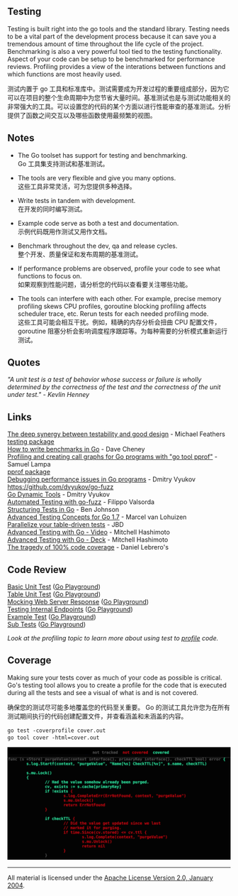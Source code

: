 ## Testing

Testing is built right into the go tools and the standard library. Testing needs to be a vital part of the development process because it can save you a tremendous amount of time throughout the life cycle of the project. Benchmarking is also a very powerful tool tied to the testing functionality. Aspect of your code can be setup to be benchmarked for performance reviews. Profiling provides a view of the interations between functions and which functions are most heavily used.

测试内置于 go 工具和标准库中。测试需要成为开发过程的重要组成部分，因为它可以在项目的整个生命周期中为您节省大量时间。基准测试也是与测试功能相关的非常强大的工具。可以设置您的代码的某个方面以进行性能审查的基准测试。分析提供了函数之间交互以及哪些函数使用最频繁的视图。

## Notes

* The Go toolset has support for testing and benchmarking.  
  Go 工具集支持测试和基准测试。
  
* The tools are very flexible and give you many options.  
  这些工具非常灵活，可为您提供多种选择。

* Write tests in tandem with development.  
  在开发的同时编写测试。

* Example code serve as both a test and documentation.  
  示例代码既用作测试又用作文档。

* Benchmark throughout the dev, qa and release cycles.  
  整个开发、质量保证和发布周期的基准测试。

* If performance problems are observed, profile your code to see what functions to focus on.  
  如果观察到性能问题，请分析您的代码以查看要关注哪些功能。  
 
* The tools can interfere with each other. For example, precise memory profiling skews CPU profiles, goroutine blocking profiling affects scheduler trace, etc. Rerun tests for each needed profiling mode.  
  这些工具可能会相互干扰。例如，精确的内存分析会扭曲 CPU 配置文件，goroutine 阻塞分析会影响调度程序跟踪等。为每种需要的分析模式重新运行测试。
  
## Quotes

_"A unit test is a test of behavior whose success or failure is wholly determined by the correctness of the test and the correctness of the unit under test." - Kevlin Henney_

## Links

[The deep synergy between testability and good design](https://www.youtube.com/watch?reload=9&feature=share&v=4cVZvoFGJTU&app=desktop) - Michael Feathers  
[testing package](http://golang.org/pkg/testing/)    
[How to write benchmarks in Go](https://dave.cheney.net/2013/06/30/how-to-write-benchmarks-in-go) - Dave Cheney    
[Profiling and creating call graphs for Go programs with "go tool pprof"](http://saml.rilspace.com/profiling-and-creating-call-graphs-for-go-programs-with-go-tool-pprof) - Samuel Lampa    
[pprof package](https://golang.org/pkg/net/http/pprof/)    
[Debugging performance issues in Go programs](https://software.intel.com/en-us/blogs/2014/05/10/debugging-performance-issues-in-go-programs) - Dmitry Vyukov    
https://github.com/dvyukov/go-fuzz  
[Go Dynamic Tools](https://talks.golang.org/2015/dynamic-tools.slide#1) - Dmitry Vyukov    
[Automated Testing with go-fuzz](https://vimeo.com/141698770) - Filippo Valsorda    
[Structuring Tests in Go](https://medium.com/@benbjohnson/structuring-tests-in-go-46ddee7a25c#.b2m3nziyb) - Ben Johnson  
[Advanced Testing Concepts for Go 1.7](https://speakerdeck.com/mpvl/advanced-testing-concepts-for-go-1-dot-7) - Marcel van Lohuizen  
[Parallelize your table-driven tests](https://rakyll.org/parallelize-test-tables/) - JBD     
[Advanced Testing with Go - Video](https://www.youtube.com/shared?ci=LARb45o5TpA) - Mitchell Hashimoto  
[Advanced Testing with Go - Deck](https://speakerdeck.com/mitchellh/advanced-testing-with-go) - Mitchell Hashimoto  
[The tragedy of 100% code coverage](http://labs.ig.com/code-coverage-100-percent-tragedy) - Daniel Lebrero's

## Code Review

[Basic Unit Test](example1/example1_test.go) ([Go Playground](https://play.golang.org/p/F7kXmSfr7AE))  
[Table Unit Test](example2/example2_test.go) ([Go Playground](https://play.golang.org/p/1a2u8omEqrX))  
[Mocking Web Server Response](example3/example3_test.go) ([Go Playground](https://play.golang.org/p/SILnu117hak))  
[Testing Internal Endpoints](example4/handlers/handlers_test.go) ([Go Playground](https://play.golang.org/p/CSK7SZEeWf3))  
[Example Test](example4/handlers/handlers_example_test.go) ([Go Playground](https://play.golang.org/p/rE0DRliZH9t))  
[Sub Tests](example5/example5_test.go) ([Go Playground](https://play.golang.org/p/7PrkFU-qVdY))

_Look at the profiling topic to learn more about using test to [profile](../profiling) code._

## Coverage

Making sure your tests cover as much of your code as possible is critical. Go's testing tool allows you to create a profile for the code that is executed during all the tests and see a visual of what is and is not covered.

确保您的测试尽可能多地覆盖您的代码至关重要。 Go 的测试工具允许您为在所有测试期间执行的代码创建配置文件，并查看涵盖和未涵盖的内容。  
```
go test -coverprofile cover.out  
go tool cover -html=cover.out
```

![figure1](testing_coverage.png)
___
All material is licensed under the [Apache License Version 2.0, January 2004](http://www.apache.org/licenses/LICENSE-2.0).
